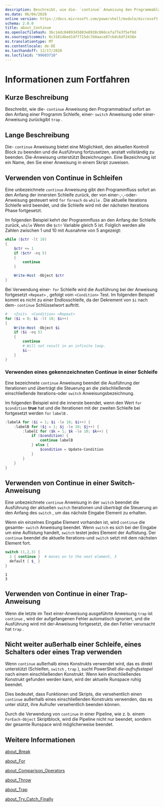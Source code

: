 ```yaml
---
description: Beschreibt, wie die- `continue` Anweisung den Programmablauf sofort an den Anfang einer Programm Schleife, einer- `switch` Anweisung oder einer-Anweisung zurückgibt `trap` .
ms.date: 06/04/2020
online version: https://docs.microsoft.com/powershell/module/microsoft.powershell.core/about/about_continue?view=powershell-7.2&WT.mc_id=ps-gethelp
schema: 2.0.0
title: about_Continue
ms.openlocfilehash: 36c14dc0489345083e8938c066cefa77e3f5ef8d
ms.sourcegitcommit: 0c31814bed14ff715dc7d4aace07cbdc6df2438e
ms.translationtype: MT
ms.contentlocale: de-DE
ms.lasthandoff: 12/17/2020
ms.locfileid: "99603710"
---
```

# <a name="about-continue"></a>Informationen zum Fortfahren

## <a name="short-description"></a>Kurze Beschreibung

Beschreibt, wie die- `continue` Anweisung den Programmablauf sofort an den Anfang einer Programm Schleife, einer- `switch` Anweisung oder einer-Anweisung zurückgibt `trap` .

## <a name="long-description"></a>Lange Beschreibung

Die- `continue` Anweisung bietet eine Möglichkeit, den aktuellen Kontroll Block zu beenden und die Ausführung fortzusetzen, anstatt vollständig zu beenden. Die-Anweisung unterstützt Bezeichnungen.
Eine Bezeichnung ist ein Name, den Sie einer Anweisung in einem Skript zuweisen.

## <a name="using-continue-in-loops"></a>Verwenden von Continue in Schleifen

Eine unbezeichnete `continue` Anweisung gibt den Programmfluss sofort an den Anfang der innersten Schleife zurück, der von einer-,-,-oder-Anweisung gesteuert wird `for` `foreach` `do` `while` . Die aktuelle Iterations Schleife wird beendet, und die Schleife wird mit der nächsten Iterations Phase fortgesetzt.

Im folgenden Beispiel kehrt der Programmfluss an den Anfang der Schleife zurück, `while` Wenn die `$ctr` Variable gleich 5 ist. Folglich werden alle Zahlen zwischen 1 und 10 mit Ausnahme von 5 angezeigt:

```powershell
while ($ctr -lt 10)
{
    $ctr += 1
    if ($ctr -eq 5)
    {
        continue
    }

    Write-Host -Object $ctr
}
```

Bei Verwendung einer- `for` Schleife wird die Ausführung bei der Anweisung fortgesetzt `<Repeat>` , gefolgt vom `<Condition>` Test. Im folgenden Beispiel kommt es nicht zu einer Endlosschleife, da der Dekrement von `$i` nach dem- `continue` Schlüsselwort auftritt.

```powershell
#   <Init>  <Condition> <Repeat>
for ($i = 0; $i -lt 10; $i++)
{
    Write-Host -Object $i
    if ($i -eq 5)
    {
        continue
        # Will not result in an infinite loop.
        $i--
    }
}
```

### <a name="using-a-labeled-continue-in-a-loop"></a>Verwenden eines gekennzeichneten Continue in einer Schleife

Eine bezeichnete `continue` Anweisung beendet die Ausführung der Iterationen und überträgt die Steuerung an die zielschließende einschließende Iterations-oder `switch` Anweisungsbezeichnung.

Im folgenden Beispiel wird die innerste beendet, wenn den Wert `for` `$condition` **true** hat und die Iterationen mit der zweiten Schleife bei fortgesetzt werden `for` `labelB` .

```powershell
:labelA for ($i = 1; $i -le 10; $i++) {
    :labelB for ($j = 1; $j -le 10; $j++) {
        :labelC for ($k = 1; $k -le 10; $k++) {
            if ($condition) {
                continue labelB
            } else {
                $condition = Update-Condition
            }
        }
    }
}
```

## <a name="using-continue-in-a-switch-statement"></a>Verwenden von Continue in einer Switch-Anweisung

Eine unbezeichnete `continue` Anweisung in der `switch` beendet die Ausführung der aktuellen `switch` Iterationen und überträgt die Steuerung an den Anfang des `switch` , um das nächste Eingabe Element zu erhalten.

Wenn ein einzelnes Eingabe Element vorhanden ist, wird `continue` die gesamte- `switch` Anweisung beendet.
Wenn `switch` es sich bei der Eingabe um eine Auflistung handelt, `switch` testet jedes Element der Auflistung. Der `continue` beendet die aktuelle Iterations-und `switch` setzt mit dem nächsten Element fort.

```powershell
switch (1,2,3) {
  2 { continue }  # moves on to the next element, 3
  default { $_ }
}
```

```Output
1
3
```

## <a name="using-continue-in-a-trap-statement"></a>Verwenden von Continue in einer Trap-Anweisung

Wenn die letzte im Text einer-Anweisung ausgeführte Anweisung `trap` ist `continue` , wird der aufgefangenen Fehler automatisch ignoriert, und die Ausführung wird mit der-Anweisung fortgesetzt, die den Fehler verursacht hat `trap` .

## <a name="do-not-use-continue-outside-of-a-loop-switch-or-trap"></a>Nicht weiter außerhalb einer Schleife, eines Schalters oder eines Trap verwenden

Wenn `continue` außerhalb eines Konstrukts verwendet wird, das es direkt unterstützt (Schleifen, `switch` , `trap` ), sucht PowerShell _die-aufrufsstapel_ nach einem einschließenden Konstrukt. Wenn kein einschließendes Konstrukt gefunden werden kann, wird der aktuelle Runspace ruhig beendet.

Dies bedeutet, dass Funktionen und Skripts, die versehentlich einen `continue` außerhalb eines einschließenden Konstrukts verwenden, das es unter stützt, ihre Aufrufer versehentlich beenden können.

Durch die Verwendung von `continue` in einer Pipeline, wie z. b. einem `ForEach-Object` Skriptblock, wird die Pipeline nicht nur beendet, sondern der gesamte Runspace wird möglicherweise beendet.

## <a name="see-also"></a>Weitere Informationen

[about_Break](about_Break.md)

[about_For](about_For.md)

[about_Comparison_Operators](about_Comparison_Operators.md)

[about_Throw](about_Throw.md)

[about_Trap](about_Trap.md)

[about_Try_Catch_Finally](about_Try_Catch_Finally.md)

